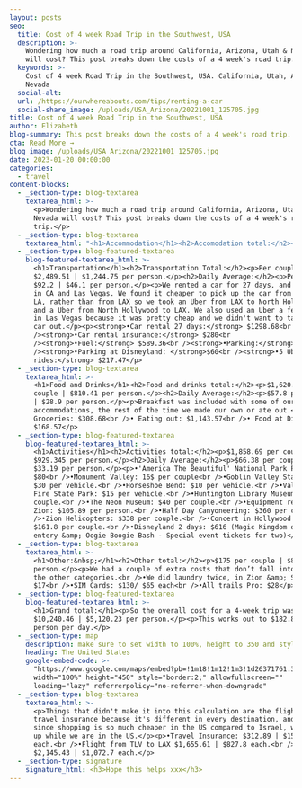 ```yaml
---
layout: posts
seo:
  title: Cost of 4 week Road Trip in the Southwest, USA
  description: >-
    Wondering how much a road trip around California, Arizona, Utah & Nevada
    will cost? This post breaks down the costs of a 4 week's road trip.
  keywords: >-
    Cost of 4 week Road Trip in the Southwest, USA. California, Utah, Arizona &
    Nevada
  social-alt:
  url: /https://ourwhereabouts.com/tips/renting-a-car
  social-share_image: /uploads/USA_Arizona/20221001_125705.jpg
title: Cost of 4 week Road Trip in the Southwest, USA
author: Elizabeth
blog-summary: This post breaks down the costs of a 4 week's road trip.
cta: Read More →
blog_image: /uploads/USA_Arizona/20221001_125705.jpg
date: 2023-01-20 00:00:00
categories:
  - travel
content-blocks:
  - _section-type: blog-textarea
    textarea_html: >-
      <p>Wondering how much a road trip around California, Arizona, Utah &amp;
      Nevada will cost? This post breaks down the costs of a 4 week's road
      trip.</p>
  - _section-type: blog-textarea
    textarea_html: "<h1>Accommodation</h1><h2>Accomodation total:</h2><p>$5,624.44 for a couple | $2,812.22 per person</p><h2>Daily Average:&nbsp;</h2><p>$200.5 for a couple | $100.25 per person.</p><p>\_</p><p><strong>•7 nights in Los Angeles, CA: </strong>$2,008.6<br />•3 nights in JW Marriott L.A. Live: $1,530.12<br />• 4 nights in Hollywood Historic Hotel $470.67&nbsp;</p><p><strong>•2 nights in Sedona, AZ:</strong> $281.64<br />Airbnb that we can’t really recommend.</p><p><strong>•2 nights in Page, AZ: </strong>$226.04<br />Super 8 by Wyndham Page/Lake Powell</p><p><strong>•3 nights in Moab, UT: </strong>$525.38<br />Red Stone Inn</p><p><strong>•1 night in Hanksville, UT: </strong>$166.39<br />Whispering Sand Motel&nbsp;</p><p><strong>•2 nights in Tropic, UT (Bryce Canyon):</strong> $234<br />Bryce Pioneer village</p><p><strong>•2 nights in Kanab, UT: </strong>$173.07<br />Red canyon cabins</p><p><strong>•2 nights in Springdale, UT (Zion):</strong> $1,281.16<br />Cable Mountain Lodge</p><p><strong>•2 nights in Las Vegas, NV: </strong>$285.62<br />Downtown Grand Hotel &amp; Casino</p><p><strong>•2 nights in Amargosa Valley, NV (Death Valley): </strong>$235.4<br />Longstreet Inn &amp; Casino</p><p><strong>•3 nights in Anaheim, CA (Disneyland):</strong> $298.35</p><p>Days Inn by Wyndham Anaheim Near the Park</p>"
  - _section-type: blog-featured-textarea
    blog-featured-textarea_html: >-
      <h1>Transportation</h1><h2>Transportation Total:</h2><p>Per couple
      $2,489.51 | $1,244.75 per person.</p><h2>Daily Average:</h2><p>Per couple
      $92.2 | $46.1 per person.</p><p>We rented a car for 27 days, and used Uber
      in CA and Las Vegas. We found it cheaper to pick up the car from central
      LA, rather than from LAX so we took an Uber from LAX to North Hollywood
      and a Uber from North Hollywood to LAX. We also used an Uber a few times
      in Las Vegas because it was pretty cheap and we didn't want to take our
      car out.</p><p><strong>•Car rental 27 days:</strong> $1298.68<br
      /><strong>•Car rental insurance:</strong> $280<br
      /><strong>•Fuel:</strong> $589.36<br /><strong>•Parking:</strong> $44<br
      /><strong>•Parking at Disneyland: </strong>$60<br /><strong>•5 Uber
      rides:</strong> $217.47</p>
  - _section-type: blog-textarea
    textarea_html: >-
      <h1>Food and Drinks</h1><h2>Food and drinks total:</h2><p>$1,620.82 per
      couple | $810.41 per person.</p><h2>Daily Average:</h2><p>$57.8 per couple
      | $28.9 per person.</p><p>Breakfast was included with some of our
      accommodations, the rest of the time we made our own or ate out.</p><p>•
      Groceries: $308.68<br />• Eating out: $1,143.57<br />• Food at Disneyland:
      $168.57</p>
  - _section-type: blog-featured-textarea
    blog-featured-textarea_html: >-
      <h1>Activities</h1><h2>Activities total:</h2><p>$1,858.69 per couple |
      $929.345 per person.</p><h2>Daily Average:</h2><p>$66.38 per couple |
      $33.19 per person.</p><p>•'America The Beautiful' National Park Pass:
      $80<br />•Monument Valley: 16$ per couple<br />•Goblin Valley State Park:
      $30 per vehicle.<br />•Horseshoe Bend: $10 per vehicle.<br />•Valley of
      Fire State Park: $15 per vehicle.<br />•Huntington Library Museum: $58 per
      couple.<br />•The Neon Museum: $40 per couple.<br />•Equipment rental
      Zion: $105.89 per person.<br />•Half Day Canyoneering: $360 per couple.<br
      />•Zion Helicopters: $338 per couple.<br />•Concert in Hollywood Bowl:
      $161.8 per couple.<br />•Disneyland 2 days: $616 (Magic Kingdom one day
      entery &amp; Oogie Boogie Bash - Special event tickets for two)</p>
  - _section-type: blog-textarea
    textarea_html: >-
      <h1>Other:&nbsp;</h1><h2>Other total:</h2><p>$175 per couple | $87.5 per
      person.</p><p>We had a couple of extra costs that don’t fall into any of
      the other categories.<br />•We did laundry twice, in Zion &amp; Sedona:
      $17<br />•SIM Cards: $130/ $65 each<br />•All trails Pro: $28</p>
  - _section-type: blog-featured-textarea
    blog-featured-textarea_html: >-
      <h1>Grand total:</h1><p>So the overall cost for a 4-week trip was
      $10,240.46 | $5,120.23 per person.</p><p>This works out to $182.86 per
      person per day.</p>
  - _section-type: map
    description: make sure to set width to 100%, height to 350 and style to border 2
    heading: The United States
    google-embed-code: >-
      "https://www.google.com/maps/embed?pb=!1m18!1m12!1m3!1d26371761.39565452!2d-113.72550747730449!3d36.21011090736885!2m3!1f0!2f0!3f0!3m2!1i1024!2i768!4f13.1!3m3!1m2!1s0x54eab584e432360b%3A0x1c3bb99243deb742!2sUnited%20States!5e0!3m2!1sen!2sil!4v1674156887716!5m2!1sen!2sil"
      width="100%" height="450" style="border:2;" allowfullscreen=""
      loading="lazy" referrerpolicy="no-referrer-when-downgrade"
  - _section-type: blog-textarea
    textarea_html: >-
      <p>Things that didn't make it into this calculation are the flights,
      travel insurance because it's different in every destination, and shopping
      since shopping is so much cheaper in the US compared to Israel, we stoke
      up while we are in the US.</p><p>•Travel Insurance: $312.89 | $156.44
      each.<br />•Flight from TLV to LAX $1,655.61 | $827.8 each.<br />•Shopping
      $2,145.43 | $1,072.7 each.</p>
  - _section-type: signature
    signature_html: <h3>Hope this helps xxx</h3>
---
```

